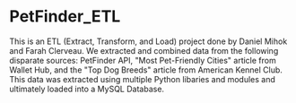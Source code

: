 # PetFinder_ETL

This is an ETL (Extract, Transform, and Load) project done by Daniel Mihok and Farah Clerveau. We extracted and combined data from the following disparate sources: PetFinder API, "Most Pet-Friendly Cities" article from Wallet Hub, and the "Top Dog Breeds" article from American Kennel Club. This data was extracted using multiple Python libaries and modules and ultimately loaded into a MySQL Database. 
